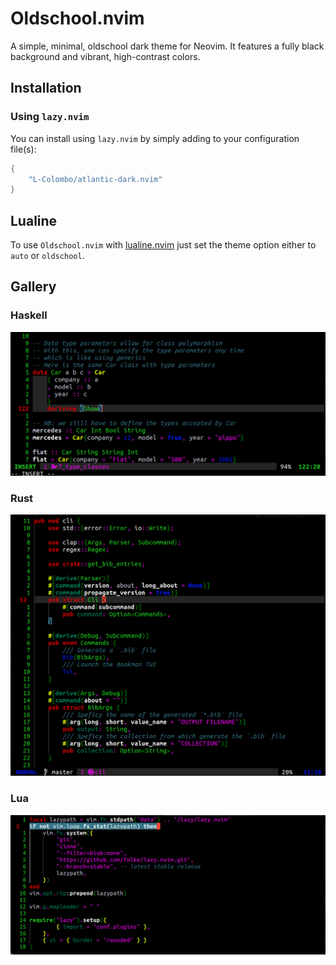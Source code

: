 # Oldschool.nvim

A simple, minimal, oldschool dark theme for Neovim. It features a fully black background and vibrant, high-contrast colors.

## Installation

### Using `lazy.nvim`

You can install using `lazy.nvim` by simply adding to your configuration file(s):

```lua
{
    "L-Colombo/atlantic-dark.nvim"
}
```


## Lualine

To use `Oldschool.nvim` with [lualine.nvim](https://github.com/nvim-lualine/lualine.nvim) just set the theme option either to `auto` or `oldschool`.

## Gallery

### Haskell
![Haskell](./assets/haskell.png "Haskell")

### Rust
![Rust](./assets/rust.png "Rust")

### Lua
![Lua](./assets/lua.png "Lua")
